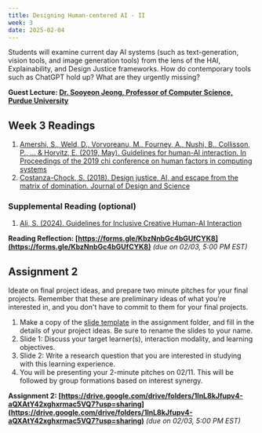 ```yaml
---
title: Designing Human-centered AI - II 
week: 3
date: 2025-02-04
---
```


Students will examine current day AI systems (such as text-generation, vision tools, and image generation tools) from the lens of the HAI, Explainability, and Design Justice frameworks. How do contemporary tools such as ChatGPT hold up? What are they urgently missing? 

**Guest Lecture: [Dr. Sooyeon Jeong, Professor of Computer Science, Purdue University](https://www.cs.purdue.edu/people/faculty/sooyeonj.html)**

## Week 3 Readings
1. [Amershi, S., Weld, D., Vorvoreanu, M., Fourney, A., Nushi, B., Collisson, P., ... & Horvitz, E. (2019, May). Guidelines for human-AI interaction. In Proceedings of the 2019 chi conference on human factors in computing systems](https://drive.google.com/file/d/1BmIuo283Oa37X3IVELsyJsHl7HSZ5OHc/view?usp=drive_link)
1. [Costanza-Chock, S. (2018). Design justice, AI, and escape from the matrix of domination. Journal of Design and Science](https://jods.mitpress.mit.edu/pub/costanza-chock/release/4)

### Supplemental Reading (optional)
1. [Ali, S. (2024). Guidelines for Inclusive Creative Human-AI Interaction](https://safinahali.com/creative-hai-cards.pdf)

**Reading Reflection: [https://forms.gle/KbzNnbGc4bGUfCYK8](https://forms.gle/KbzNnbGc4bGUfCYK8)** *(due on 02/03, 5:00 PM EST)*


## Assignment 2
Ideate on final project ideas, and prepare two minute pitches for your final projects. Remember that these are preliminary ideas of what you're interested in, and you don't have to commit to them for your final projects. 


1. Make a copy of the [slide template](https://docs.google.com/presentation/d/1XGbRaFgAAyOP-NN1gvFcRQSVKCWVkIrGtR5mq8w6H2k/copy) in the assignment folder, and fill in the details of your project ideas. Be sure to rename the slides to your name. 
1. Slide 1: Discuss your target learner(s), interaction modality, and learning objectives. 
1. Slide 2: Write a research question that you are interested in studying with this learning experience. 
1. You will be presenting your 2-minute pitches on 02/11. This will be followed by group formations based on interest synergy. 


**Assignment 2: [https://drive.google.com/drive/folders/1lnL8kJfupv4-aQXAtY42xghxrmac5VQ7?usp=sharing](https://drive.google.com/drive/folders/1lnL8kJfupv4-aQXAtY42xghxrmac5VQ7?usp=sharing)** *(due on 02/03, 5:00 PM EST)*


